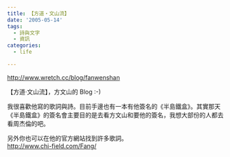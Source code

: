 ```yaml
---
title: 【方道‧文山流】
date: '2005-05-14'
tags:
  - 詩與文字
  - 資訊
categories:
  - life

---
```

http://www.wretch.cc/blog/fanwenshan  
  
【方道‧文山流】，方文山的 Blog :-)  
  
我很喜歡他寫的歌詞與詩。目前手邊也有一本有他簽名的《半島鐵盒》。其實那天《半島鐵盒》的簽名會主要目的是去看方文山和要他的簽名，我想大部份的人都去看周杰倫的吧。  
  
另外你也可以在他的官方網站找到許多歌詞。  
http://www.chi-field.com/Fang/